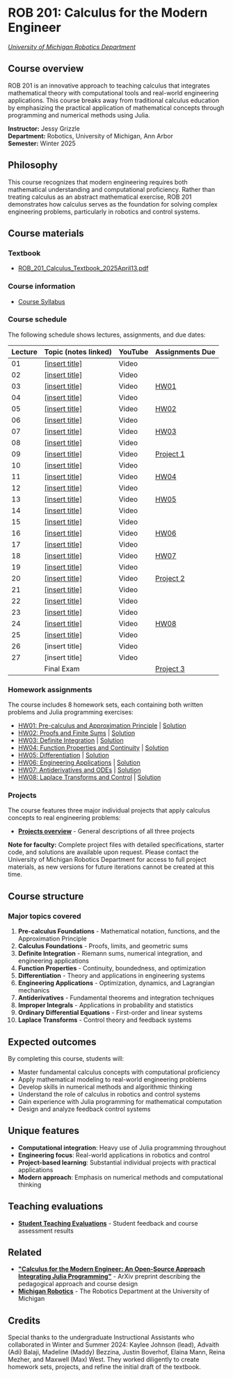 # ROB 201: Calculus for the Modern Engineer
[*University of Michigan Robotics Department*](https://robotics.umich.edu)

## Course overview

ROB 201 is an innovative approach to teaching calculus that integrates mathematical theory with computational tools and real-world engineering applications. This course breaks away from traditional calculus education by emphasizing the practical application of mathematical concepts through programming and numerical methods using Julia.

**Instructor:** Jessy Grizzle  
**Department:** Robotics, University of Michigan, Ann Arbor  
**Semester:** Winter 2025

## Philosophy

This course recognizes that modern engineering requires both mathematical understanding and computational proficiency. Rather than treating calculus as an abstract mathematical exercise, ROB 201 demonstrates how calculus serves as the foundation for solving complex engineering problems, particularly in robotics and control systems.

## Course materials

### Textbook
- [ROB_201_Calculus_Textbook_2025April13.pdf](Textbook/ROB_201_Calculus_Textbook_2025April13.pdf)

### Course information
- [Course Syllabus](ROB_201_SyllabusW2025.pdf)

### Course schedule
The following schedule shows lectures, assignments, and due dates:

| Lecture | Topic (notes linked) | YouTube | Assignments Due |
|---------|-------|---------|-----------------|
| 01 | [[insert title]](Lectures%20Notes/Lecture01.pdf) | Video | |
| 02 | [[insert title]](Lectures%20Notes/Lecture02.pdf) | Video | |
| 03 | [[insert title]](Lectures%20Notes/Lecture03.pdf) | Video | [HW01](Homework/HW01Written.pdf) |
| 04 | [[insert title]](Lectures%20Notes/Lecture04.pdf) | Video | |
| 05 | [[insert title]](Lectures%20Notes/Lecture05.pdf) | Video | [HW02](Homework/HW02written.pdf) |
| 06 | [[insert title]](Lectures%20Notes/Lecture06.pdf) | Video | |
| 07 | [[insert title]](Lectures%20Notes/Lecture07.pdf) | Video | [HW03](Homework/HW03written.pdf) |
| 08 | [[insert title]](Lectures%20Notes/Lecture08.pdf) | Video | |
| 09 | [[insert title]](Lectures%20Notes/Lecture09.pdf) | Video | [Project 1](#projects) |
| 10 | [[insert title]](Lectures%20Notes/Lecture10.pdf) | Video | |
| 11 | [[insert title]](Lectures%20Notes/Lecture11.pdf) | Video | [HW04](Homework/HW04written.pdf) |
| 12 | [[insert title]](Lectures%20Notes/Lecture12.pdf) | Video | |
| 13 | [[insert title]](Lectures%20Notes/Lecture13.pdf) | Video | [HW05](Homework/HW05written.pdf) |
| 14 | [[insert title]](Lectures%20Notes/Lecture14.pdf) | Video | |
| 15 | [[insert title]](Lectures%20Notes/Lecture15.pdf) | Video | |
| 16 | [[insert title]](Lectures%20Notes/Lecture16.pdf) | Video | [HW06](Homework/HW06written.pdf) |
| 17 | [[insert title]](Lectures%20Notes/Lecture17.pdf) | Video | |
| 18 | [[insert title]](Lectures%20Notes/Lecture18.pdf) | Video | [HW07](Homework/HW07written.pdf) |
| 19 | [[insert title]](Lectures%20Notes/Lecture19.pdf) | Video | |
| 20 | [[insert title]](Lectures%20Notes/Lecture20.pdf) | Video | [Project 2](#projects) |
| 21 | [[insert title]](Lectures%20Notes/Lecture21.pdf) | Video | |
| 22 | [[insert title]](Lectures%20Notes/Lecture22.pdf) | Video | |
| 23 | [[insert title]](Lectures%20Notes/Lecture23.pdf) | Video | |
| 24 | [[insert title]](Lectures%20Notes/Lecture24.pdf) | Video | [HW08](Homework/HW08written.pdf) |
| 25 | [[insert title]](Lectures%20Notes/Lecture25.pdf) | Video | |
| 26 | [insert title] | Video | |
| 27 | [insert title] | Video | |
| | Final Exam | | [Project 3](#projects) |

### Homework assignments
The course includes 8 homework sets, each containing both written problems and Julia programming exercises:

- [HW01: Pre-calculus and Approximation Principle](Homework/HW01Written.pdf) | [Solution](Homework/Solutions/HW01written.pdf)
- [HW02: Proofs and Finite Sums](Homework/HW02written.pdf) | [Solution](Homework/Solutions/HW02written.pdf)
- [HW03: Definite Integration](Homework/HW03written.pdf) | [Solution](Homework/Solutions/HW03written.pdf)
- [HW04: Function Properties and Continuity](Homework/HW04written.pdf) | [Solution](Homework/Solutions/HW04written.pdf)
- [HW05: Differentiation](Homework/HW05written.pdf) | [Solution](Homework/Solutions/HW05written.pdf)
- [HW06: Engineering Applications](Homework/HW06written.pdf) | [Solution](Homework/Solutions/HW06written.pdf)
- [HW07: Antiderivatives and ODEs](Homework/HW07written.pdf) | [Solution](Homework/Solutions/HW07written.pdf)
- [HW08: Laplace Transforms and Control](Homework/HW08written.pdf) | [Solution](Homework/Solutions/HW08written.pdf)

### Projects
The course features three major individual projects that apply calculus concepts to real engineering problems:

- [**Projects overview**](Projects/ROB201_Projects.pdf) - General descriptions of all three projects

**Note for faculty:** Complete project files with detailed specifications, starter code, and solutions are available upon request. Please contact the University of Michigan Robotics Department for access to full project materials, as new versions for future iterations cannot be created at this time.

## Course structure

### Major topics covered

1. **Pre-calculus Foundations** - Mathematical notation, functions, and the Approximation Principle
2. **Calculus Foundations** - Proofs, limits, and geometric sums
3. **Definite Integration** - Riemann sums, numerical integration, and engineering applications
4. **Function Properties** - Continuity, boundedness, and optimization
5. **Differentiation** - Theory and applications in engineering systems
6. **Engineering Applications** - Optimization, dynamics, and Lagrangian mechanics
7. **Antiderivatives** - Fundamental theorems and integration techniques
8. **Improper Integrals** - Applications in probability and statistics
9. **Ordinary Differential Equations** - First-order and linear systems
10. **Laplace Transforms** - Control theory and feedback systems

## Expected outcomes

By completing this course, students will:

- Master fundamental calculus concepts with computational proficiency
- Apply mathematical modeling to real-world engineering problems
- Develop skills in numerical methods and algorithmic thinking
- Understand the role of calculus in robotics and control systems
- Gain experience with Julia programming for mathematical computation
- Design and analyze feedback control systems

## Unique features

- **Computational integration**: Heavy use of Julia programming throughout
- **Engineering focus**: Real-world applications in robotics and control
- **Project-based learning**: Substantial individual projects with practical applications
- **Modern approach**: Emphasis on numerical methods and computational thinking

## Teaching evaluations
- [**Student Teaching Evaluations**](https://docs.google.com/document/d/1SdYeP6k9QgV8TzKaSmZOFa7y1Gm02Q0UVNfujtKZFtI/edit?tab=t.0#heading=h.p19cm3r45vet) - Student feedback and course assessment results

## Related
- [**"Calculus for the Modern Engineer: An Open-Source Approach Integrating Julia Programming"**](https://arxiv.org/abs/2501.10406) - ArXiv preprint describing the pedagogical approach and course design
- [**Michigan Robotics**](https://robotics.umich.edu) - The Robotics Department at the University of Michigan

## Credits

Special thanks to the undergraduate Instructional Assistants who collaborated in Winter and Summer 2024: Kaylee Johnson (lead), Advaith (Adi) Balaji, Madeline (Maddy) Bezzina, Justin Boverhof, Elaina Mann, Reina Mezher, and Maxwell (Max) West. They worked diligently to create homework sets, projects, and refine the initial draft of the textbook.